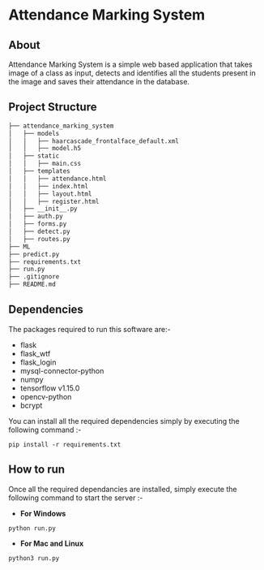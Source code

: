 # Attendance Marking System

## About
Attendance Marking System is a simple web based application that takes image of a class as input, detects and identifies all the students present in the image and saves their attendance in the database.

## Project Structure
```bash
├── attendance_marking_system
│   ├── models
│   │   ├── haarcascade_frontalface_default.xml
│   │   ├── model.h5
│   ├── static
│   │   ├── main.css
│   ├── templates
│   │   ├── attendance.html
│   │   ├── index.html
│   │   ├── layout.html
│   │   ├── register.html
│   ├── __init__.py
│   ├── auth.py
│   ├── forms.py
│   ├── detect.py
│   ├── routes.py
├── ML
├── predict.py
├── requirements.txt
├── run.py
├── .gitignore
├── README.md
```
## Dependencies

The packages required to run this software are:-
- flask
- flask_wtf
- flask_login
- mysql-connector-python
- numpy
- tensorflow v1.15.0
- opencv-python
- bcrypt

You can install all the required dependencies simply by executing the following command :-

```
pip install -r requirements.txt
```

## How to run

Once all the required dependancies are installed, simply execute the following command to start the server :-

- **For Windows**
```
python run.py
```

- **For Mac and Linux**
```
python3 run.py
```